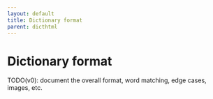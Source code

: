 ```yaml
---
layout: default
title: Dictionary format
parent: dicthtml
---
```


# Dictionary format

TODO(v0): document the overall format, word matching, edge cases, images, etc.